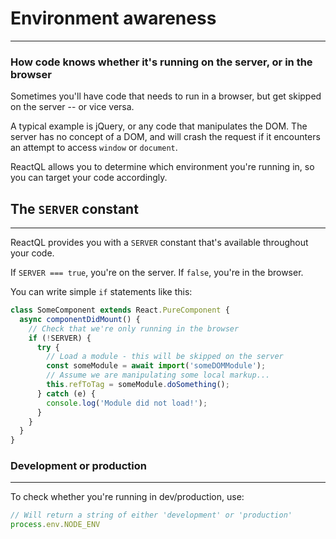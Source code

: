 # Environment awareness

---
### How code knows whether it's running on the server, or in the browser

Sometimes you'll have code that needs to run in a browser, but get skipped on the server -- or vice versa.

A typical example is jQuery, or any code that manipulates the DOM. The server has no concept of a DOM, and will crash the request if it encounters an attempt to access `window` or `document`.

ReactQL allows you to determine which environment you're running in, so you can target your code accordingly.

## The `SERVER` constant

---
ReactQL provides you with a `SERVER` constant that's available throughout your code.

If `SERVER === true`, you're on the server. If `false`, you're in the browser.

You can write simple `if` statements like this:

```js
class SomeComponent extends React.PureComponent {
  async componentDidMount() {
    // Check that we're only running in the browser
    if (!SERVER) {
      try {
        // Load a module - this will be skipped on the server
        const someModule = await import('someDOMModule');
        // Assume we are manipulating some local markup...
        this.refToTag = someModule.doSomething();
      } catch (e) {
        console.log('Module did not load!');
      }
    }
  }
}
```

### Development or production

---
To check whether you're running in dev/production, use:

```js
// Will return a string of either 'development' or 'production'
process.env.NODE_ENV
```
